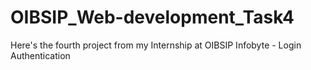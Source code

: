 # OIBSIP_Web-development_Task4
Here's the fourth project from my Internship at OIBSIP Infobyte - Login Authentication
